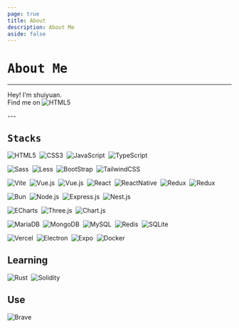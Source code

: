 ```yaml
---
page: true
title: About
description: About Me
aside: false
---
```

# <samp>About Me</samp>

---

Hey! I'm shuiyuan.  
Find me on <a href="https://x.com/shuiyuan_5173" target="_blank"><img src="https://img.shields.io/badge/X-%23000000.svg?logo=X&logoColor=white" alt="HTML5" style="display: inline-block;"/></a>

<BackgroundImage imageUrl="https://www.loliapi.com/acg/" opacity="1" position="center" size="cover" repeat="no-repeat" />
---

## <samp>Stacks</samp>

<p>
  <img src="https://img.shields.io/badge/HTML-%23E34F26.svg?logo=html5&logoColor=white" alt="HTML5" style="display: inline-block;" />&nbsp;
  <img src="https://img.shields.io/badge/CSS-639?logo=css&logoColor=fff" alt="CSS3" style="display: inline-block;" />&nbsp;
  <img src="https://img.shields.io/badge/JavaScript-F7DF1E?logo=javascript&logoColor=000" alt="JavaScript" style="display: inline-block;" />&nbsp;
  <img src="https://img.shields.io/badge/TypeScript-3178C6?logo=typescript&logoColor=fff" alt="TypeScript" style="display: inline-block;" />&nbsp;
</p>
<p>
  <img src="https://img.shields.io/badge/Sass-C69?logo=sass&logoColor=fff" alt="Sass" style="display: inline-block;" />&nbsp;
  <img src="https://img.shields.io/badge/Less-1D365D?logo=less&logoColor=fff" alt="Less" style="display: inline-block;" />&nbsp;
  <img src="https://img.shields.io/badge/Bootstrap-7952B3?logo=bootstrap&logoColor=fff" alt="BootStrap" style="display: inline-block;" />&nbsp;
  <img src="https://img.shields.io/badge/Tailwind%20CSS-%2338B2AC.svg?logo=tailwind-css&logoColor=white" alt="TailwindCSS" style="display: inline-block;" />&nbsp;
</p>
<p>
  <img src="https://img.shields.io/badge/Vite-646CFF?logo=vite&logoColor=fff" alt="Vite" style="display: inline-block;" />&nbsp;
  <img src="https://img.shields.io/badge/Vue.js-4FC08D?logo=vuedotjs&logoColor=fff" alt="Vue.js" style="display: inline-block;" />&nbsp;
  <img src="https://img.shields.io/badge/Nuxt-002E3B?logo=nuxt&logoColor=#00DC82" alt="Vue.js" style="display: inline-block;" />&nbsp;
  <img src="https://img.shields.io/badge/React-%2320232a.svg?logo=react&logoColor=%2361DAFB" alt="React" style="display: inline-block;" />&nbsp;
  <img src="https://img.shields.io/badge/React_Native-%2320232a.svg?logo=react&logoColor=%2361DAFB" alt="ReactNative" style="display: inline-block;" />&nbsp;
  <img src="https://img.shields.io/badge/Redux-764ABC?logo=redux&logoColor=fff" alt="Redux" style="display: inline-block;" />&nbsp;
  <img src="https://img.shields.io/badge/Next.js-black?logo=next.js&logoColor=white" alt="Redux" style="display: inline-block;" />&nbsp;
</p>
<p>
  <img src="https://img.shields.io/badge/Bun-000?logo=bun&logoColor=fff" alt="Bun" style="display: inline-block;" />&nbsp;
  <img src="https://img.shields.io/badge/Node.js-6DA55F?logo=node.js&logoColor=white" alt="Node.js" style="display: inline-block;" />&nbsp;
  <img src="https://img.shields.io/badge/Express.js-%23404d59.svg?logo=express&logoColor=%2361DAFB" alt="Express.js" style="display: inline-block;" />&nbsp;
  <img src="https://img.shields.io/badge/Nest.js-%23E0234E.svg?logo=nestjs&logoColor=white" alt="Nest.js" style="display: inline-block;" />&nbsp;
</p>
<p>
  <img src="https://img.shields.io/badge/-ECharts-AA344D?logo=Apache-ECharts&logoColor=fff" alt="ECharts" style="display: inline-block;" />&nbsp;
  <img src="https://img.shields.io/badge/Three.js-000?logo=threedotjs&logoColor=fff" alt="Three.js" style="display: inline-block;" />&nbsp;
  <img src="https://img.shields.io/badge/Chart.js-FF6384?logo=chartdotjs&logoColor=fff" alt="Chart.js" style="display: inline-block;" />&nbsp;
</p>
<p>
  <img src="https://img.shields.io/badge/MariaDB-003545?logo=mariadb&logoColor=white" alt="MariaDB" style="display: inline-block;"  />&nbsp;
  <img src="https://img.shields.io/badge/MongoDB-%234ea94b.svg?logo=mongodb&logoColor=white" alt="MongoDB" style="display: inline-block;" />&nbsp;
  <img src="https://img.shields.io/badge/MySQL-4479A1?logo=mysql&logoColor=fff" alt="MySQL" style="display: inline-block;"  />&nbsp;
  <img src="https://img.shields.io/badge/Redis-%23DD0031.svg?logo=redis&logoColor=white" alt="Redis" style="display: inline-block;" />&nbsp;
  <img src="https://img.shields.io/badge/SQLite-%2307405e.svg?logo=sqlite&logoColor=white" alt="SQLite" style="display: inline-block;" />&nbsp;
</p>
<p>
  <img src="https://img.shields.io/badge/Vercel-%23000000.svg?logo=vercel&logoColor=white" alt="Vercel" style="display: inline-block;" />&nbsp;
  <img src="https://img.shields.io/badge/Electron-2B2E3A?logo=electron&logoColor=fff" alt="Electron" style="display: inline-block;" />&nbsp;
  <img src="https://img.shields.io/badge/Expo-000020?logo=expo&logoColor=fff" alt="Expo" style="display: inline-block;" />&nbsp;
  <img src="https://img.shields.io/badge/Docker-2496ED?logo=docker&logoColor=fff" alt="Docker" style="display: inline-block;" />&nbsp;
</p>

## Learning

<p>
  <img src="https://img.shields.io/badge/Rust-%23000000.svg?e&logo=rust&logoColor=white" alt="Rust" style="display: inline-block;" />&nbsp;
  <img src="https://img.shields.io/badge/Solidity-363636?logo=solidity&logoColor=fff" alt="Solidity" style="display: inline-block;" />&nbsp;
</p>

## Use

<p>
  <img src="https://img.shields.io/badge/Brave-FB542B?logo=Brave&logoColor=white" alt="Brave" style="display: inline-block;" />&nbsp;
</p>

